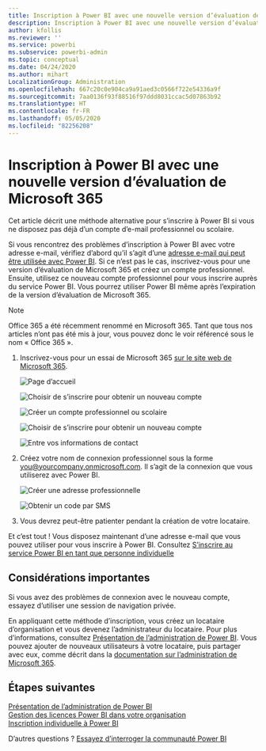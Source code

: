 ```yaml
---
title: Inscription à Power BI avec une nouvelle version d’évaluation de Microsoft 365
description: Inscription à Power BI avec une nouvelle version d’évaluation de Microsoft 365
author: kfollis
ms.reviewer: ''
ms.service: powerbi
ms.subservice: powerbi-admin
ms.topic: conceptual
ms.date: 04/24/2020
ms.author: mihart
LocalizationGroup: Administration
ms.openlocfilehash: 667c20c0e904ca9a91aed3c0566f722e54336a9f
ms.sourcegitcommit: 7aa0136f93f88516f97ddd8031ccac5d07863b92
ms.translationtype: HT
ms.contentlocale: fr-FR
ms.lasthandoff: 05/05/2020
ms.locfileid: "82256208"
---
```

# <a name="signing-up-for-power-bi-with-a-new-microsoft-365-trial"></a>Inscription à Power BI avec une nouvelle version d’évaluation de Microsoft 365

Cet article décrit une méthode alternative pour s’inscrire à Power BI si vous ne disposez pas déjà d’un compte d’e-mail professionnel ou scolaire. 

Si vous rencontrez des problèmes d’inscription à Power BI avec votre adresse e-mail, vérifiez d’abord qu’il s’agit d’une [adresse e-mail qui peut être utilisée avec Power BI](service-self-service-signup-for-power-bi.md#supported-email-addresses). Si ce n’est pas le cas, inscrivez-vous pour une version d’évaluation de Microsoft 365 et créez un compte professionnel. Ensuite, utilisez ce nouveau compte professionnel pour vous inscrire auprès du service Power BI. Vous pourrez utiliser Power BI même après l’expiration de la version d’évaluation de Microsoft 365.

> [!NOTE]
> Office 365 a été récemment renommé en Microsoft 365. Tant que tous nos articles n’ont pas été mis à jour, vous pouvez donc le voir référencé sous le nom « Office 365 ».

1. Inscrivez-vous pour un essai de Microsoft 365 [sur le site web de Microsoft 365](https://www.microsoft.com/en-us/microsoft-365/business/compare-more-office-365-for-business-plans).

    ![Page d’accueil](media/service-admin-signing-up-for-power-bi-with-a-new-office-365-trial/power-bi-try-now.png)

    ![Choisir de s’inscrire pour obtenir un nouveau compte](media/service-admin-signing-up-for-power-bi-with-a-new-office-365-trial/power-bi-existing.png)

    ![Créer un compte professionnel ou scolaire](media/service-admin-signing-up-for-power-bi-with-a-new-office-365-trial/power-bi-create-email.png)

    ![Choisir de s’inscrire pour obtenir un nouveau compte](media/service-admin-signing-up-for-power-bi-with-a-new-office-365-trial/power-bi-no-email.png)

    ![Entre vos informations de contact](media/service-admin-signing-up-for-power-bi-with-a-new-office-365-trial/power-bi-welcome-you.png)

    

1. Créez votre nom de connexion professionnel sous la forme you@yourcompany.onmicrosoft.com. Il s’agit de la connexion que vous utiliserez avec Power BI.

    ![Créer une adresse professionnelle](media/service-admin-signing-up-for-power-bi-with-a-new-office-365-trial/power-bi-create-address.png)

    ![Obtenir un code par SMS](media/service-admin-signing-up-for-power-bi-with-a-new-office-365-trial/power-bi-robot.png)    

1. Vous devrez peut-être patienter pendant la création de votre locataire. 

Et c’est tout !  Vous disposez maintenant d’une adresse e-mail que vous pouvez utiliser pour vous inscrire à Power BI. Consultez [S’inscrire au service Power BI en tant que personne individuelle](service-self-service-signup-for-power-bi.md)





## <a name="important-considerations"></a>Considérations importantes
Si vous avez des problèmes de connexion avec le nouveau compte, essayez d’utiliser une session de navigation privée.    

En appliquant cette méthode d’inscription, vous créez un locataire d’organisation et vous devenez l’administrateur du locataire. Pour plus d’informations, consultez [Présentation de l’administration de Power BI](service-admin-administering-power-bi-in-your-organization.md). Vous pouvez ajouter de nouveaux utilisateurs à votre locataire, puis partager avec eux, comme décrit dans la [documentation sur l’administration de Microsoft 365](https://support.office.com/en-sg/article/Add-users-individually-to-Office-365---Admin-Help-1970f7d6-03b5-442f-b385-5880b9c256ec).

## <a name="next-steps"></a>Étapes suivantes

[Présentation de l’administration de Power BI](service-admin-administering-power-bi-in-your-organization.md)  
[Gestion des licences Power BI dans votre organisation](service-admin-licensing-organization.md)  
[Inscription individuelle à Power BI](service-self-service-signup-for-power-bi.md)

D’autres questions ? [Essayez d’interroger la communauté Power BI](https://community.powerbi.com/)
